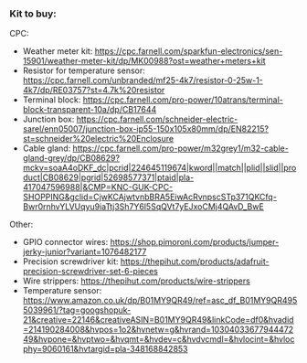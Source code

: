 ### Kit to buy:
CPC:
- Weather meter kit: https://cpc.farnell.com/sparkfun-electronics/sen-15901/weather-meter-kit/dp/MK00988?ost=weather+meters+kit
- Resistor for temperature sensor: https://cpc.farnell.com/unbranded/mf25-4k7/resistor-0-25w-1-4k7/dp/RE03757?st=4.7k%20resistor
- Terminal block: https://cpc.farnell.com/pro-power/10atrans/terminal-block-transparent-10a/dp/CB17644
- Junction box: https://cpc.farnell.com/schneider-electric-sarel/enn05007/junction-box-ip55-150x105x80mm/dp/EN82215?st=schneider%20electric%20Enclosure
- Cable gland: https://cpc.farnell.com/pro-power/m32grey1/m32-cable-gland-grey/dp/CB08629?mckv=soaA4oDKF_dc|pcrid|224645119674|kword||match||plid||slid||product|CB08629|pgrid|52698577371|ptaid|pla-417047596988|&CMP=KNC-GUK-CPC-SHOPPING&gclid=CjwKCAjwtvnbBRA5EiwAcRvnpscSTp371QKCfq-Bwr0rnhvYLVUqyu9iaTtj3Sh7Y6l5SqQVt7yEJxoCMj4QAvD_BwE

Other:
- GPIO connector wires: https://shop.pimoroni.com/products/jumper-jerky-junior?variant=1076482177
- Precision screwdriver kit: https://thepihut.com/products/adafruit-precision-screwdriver-set-6-pieces
- Wire strippers: https://thepihut.com/products/wire-strippers
- Temperature sensor: https://www.amazon.co.uk/dp/B01MY9QR49/ref=asc_df_B01MY9QR4955039961/?tag=googshopuk-21&creative=22146&creativeASIN=B01MY9QR49&linkCode=df0&hvadid=214190284008&hvpos=1o2&hvnetw=g&hvrand=1030403367794447249&hvpone=&hvptwo=&hvqmt=&hvdev=c&hvdvcmdl=&hvlocint=&hvlocphy=9060161&hvtargid=pla-348168842853
